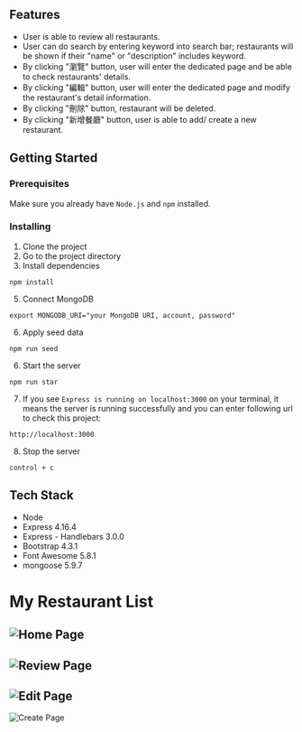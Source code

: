 ## Features
- User is able to review all restaurants.
- User can do search by entering keyword into search bar; restaurants will be shown if their "name" or "description" includes keyword.
- By clicking "瀏覽" button, user will enter the dedicated page and be able to check restaurants' details.
- By clicking "編輯" button, user will enter the dedicated page and modify the restaurant's detail information.
- By clicking "刪除" button, restaurant will be deleted.
- By clicking "新增餐廳" button, user is able to add/ create a new restaurant. 



## Getting Started
### Prerequisites
Make sure you already have `Node.js` and `npm` installed.

### Installing
1. Clone the project
2. Go to the project directory
3. Install dependencies
```
npm install
```
5. Connect MongoDB
```
export MONGODB_URI="your MongoDB URI, account, password"
```
6. Apply seed data
```
npm run seed
```
6. Start the server
```
npm run star
```
7. If you see  `Express is running on localhost:3000`  on your terminal, it means the server is running successfully and you can enter following url to check this project:
```
http://localhost:3000
``` 
8. Stop the server
```
control + c
```



## Tech Stack
- Node
- Express 4.16.4
- Express - Handlebars 3.0.0
- Bootstrap 4.3.1
- Font Awesome 5.8.1
- mongoose 5.9.7


# My Restaurant List
![Home Page]()
---
![Review Page]()
---
![Edit Page]()
---
![Create Page]()
